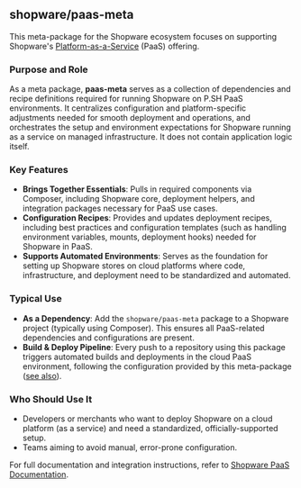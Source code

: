 ## shopware/paas-meta

This meta-package for the Shopware ecosystem focuses on supporting Shopware's [Platform-as-a-Service](https://www.shopware.com/en/shopware-paas/) (PaaS) offering.


### Purpose and Role

As a meta package, **paas-meta** serves as a collection of dependencies and recipe definitions required for running Shopware on P.SH  PaaS environments. It centralizes configuration and platform-specific adjustments needed for smooth deployment and operations, and orchestrates the setup and environment expectations for Shopware running as a service on managed infrastructure. It does not contain application logic itself.

### Key Features

- **Brings Together Essentials**: Pulls in required components via Composer, including Shopware core, deployment helpers, and integration packages necessary for PaaS use cases.
- **Configuration Recipes**: Provides and updates deployment recipes, including best practices and configuration templates (such as handling environment variables, mounts, deployment hooks) needed for Shopware in PaaS.
- **Supports Automated Environments**: Serves as the foundation for setting up Shopware stores on cloud platforms where code, infrastructure, and deployment need to be standardized and automated.


### Typical Use

- **As a Dependency**: Add the `shopware/paas-meta` package to a Shopware project (typically using Composer). This ensures all PaaS-related dependencies and configurations are present.
- **Build & Deploy Pipeline**: Every push to a repository using this package triggers automated builds and deployments in the cloud PaaS environment, following the configuration provided by this meta-package ([see also](https://developer.shopware.com/docs/products/paas/shopware-paas/build-deploy.html)).

### Who Should Use It

- Developers or merchants who want to deploy Shopware on a cloud platform (as a service) and need a standardized, officially-supported setup.
- Teams aiming to avoid manual, error-prone configuration.

For full documentation and integration instructions, refer to [Shopware PaaS Documentation](https://github.com/shopware/paas-meta).